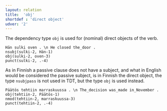 ```yaml
---
layout: relation
title:  'obj'
shortdef : 'direct object'
udver: '2'
---
```


The dependency type `obj` is used for (nominal) direct objects of the
verb.

<!-- fname:dobj1.pdf -->
~~~ sdparse
Hän sulki oven . \n He closed the_door .
nsubj(sulki-2, Hän-1)
obj(sulki-2, oven-3)
punct(sulki-2, .-4)
~~~

As in Finnish a passive clause does not have a subject, and what in
English would be considered the passive subject, is in Finnish the
direct object, the type `nsubjpass` is not used in TDT, but the type
`obj` is used instead.

<!-- fname:dobj2.pdf -->
~~~ sdparse
Päätös tehtiin marraskuussa . \n The_decision was_made in_November .
obj(tehtiin-2, Päätös-1)
nmod(tehtiin-2, marraskuussa-3)
punct(tehtiin-2, .-4)
~~~

<!-- Fine distinctions in special cases of subjects, objects and
object-cased amount adverbials are discussed in Section
[subj-obj](#sec-subj-obj).-->
<!-- Interlanguage links updated Po 11. listopadu 2024, 20:11:12 CET -->
